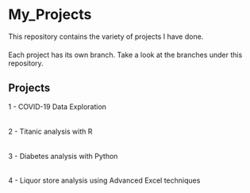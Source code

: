 # My_Projects
This repository contains the variety of projects I have done. 
####
Each project has its own branch. Take a look at the branches under this repository.

## Projects
1 - COVID-19 Data Exploration
###### 
2 - Titanic analysis with R
###### 
3 - Diabetes analysis with Python
###### 
4 - Liquor store analysis using Advanced Excel techniques
